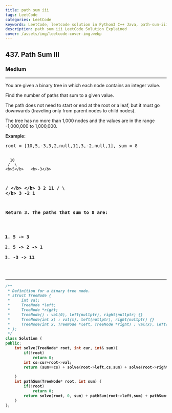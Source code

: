 ```yaml
---
title: path sum iii
tags: LeetCode
categories: LeetCode
keywords: LeetCode, leetcode solution in Python3 C++ Java, path-sum-iii solution
description: path sum iii LeetCode Solution Explained
cover: /assets/img/leetcode-cover-img.webp
---
```





<h2>437. Path Sum III</h2><h3>Medium</h3><hr><div><p>You are given a binary tree in which each node contains an integer value.</p>

<p>Find the number of paths that sum to a given value.</p>

<p>The path does not need to start or end at the root or a leaf, but it must go downwards
(traveling only from parent nodes to child nodes).</p>

<p>The tree has no more than 1,000 nodes and the values are in the range -1,000,000 to 1,000,000.

</p><p><b>Example:</b>
</p><pre>root = [10,5,-3,3,2,null,11,3,-2,null,1], sum = 8

      10
     /  \
    <b>5</b>   <b>-3</b>
   <b>/</b> <b>\</b>    <b>\</b>
  <b>3</b>   <b>2</b>   <b>11</b>
 / \   <b>\</b>
3  -2   <b>1</b>

Return 3. The paths that sum to 8 are:

1.  5 -&gt; 3
2.  5 -&gt; 2 -&gt; 1
3. -3 -&gt; 11
</pre>
<p></p></div>

---




```cpp
/**
 * Definition for a binary tree node.
 * struct TreeNode {
 *     int val;
 *     TreeNode *left;
 *     TreeNode *right;
 *     TreeNode() : val(0), left(nullptr), right(nullptr) {}
 *     TreeNode(int x) : val(x), left(nullptr), right(nullptr) {}
 *     TreeNode(int x, TreeNode *left, TreeNode *right) : val(x), left(left), right(right) {}
 * };
 */
class Solution {
public:
    int solve(TreeNode* root, int cur, int& sum){
        if(!root)
            return 0;
        int cs=cur+root->val;
        return (sum==cs) + solve(root->left,cs,sum) + solve(root->right,cs,sum);
        
    }
    int pathSum(TreeNode* root, int sum) {
        if(!root)
            return 0;
        return solve(root, 0, sum) + pathSum(root->left,sum) + pathSum(root->right,sum);
    }
};
```
